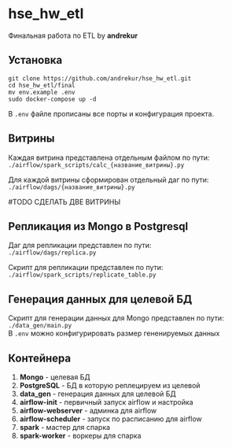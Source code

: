 # hse_hw_etl
Финальная работа по ETL by **andrekur**

## Установка
```
git clone https://github.com/andrekur/hse_hw_etl.git
cd hse_hw_etl/final
mv env.example .env
sudo docker-compose up -d
```

В ```.env``` файле прописаны все порты и конфигурация проекта.

## Витрины
Каждая витрина представлена отдельным файлом по пути: ```./airflow/spark_scripts/calc_{название_витрины}.py```

Для каждой витрины сформирован отдельный даг по пути: <br>```./airflow/dags/{название_витрины}.py```

#TODO
СДЕЛАТЬ ДВЕ ВИТРИНЫ

## Репликация из Mongo в Postgresql

Даг для репликации представлен по пути: <br>```./airflow/dags/replica.py```


Скрипт для репликации представлен по пути: <br>
```./airflow/spark_scripts/replicate_table.py```


## Генерация данных для целевой БД
Скрипт для генерации данных для Mongo представлен по пути: <br>
```./data_gen/main.py```
<br>
В ```.env``` можно конфигурировать размер гененируемых данных



## Контейнера
1. **Mongo** - целевая БД
2. **PostgreSQL** - БД в которую реплецируем из целевой
3. **data_gen** - генерация данных для целевой БД
4. **airflow-init** - первичный запуск airflow и настройка
5. **airflow-webserver** - админка для airflow
6. **airflow-scheduler** - запуск по расписанию для airflow
7. **spark** - мастер для спарка
8. **spark-worker** - воркеры для спарка